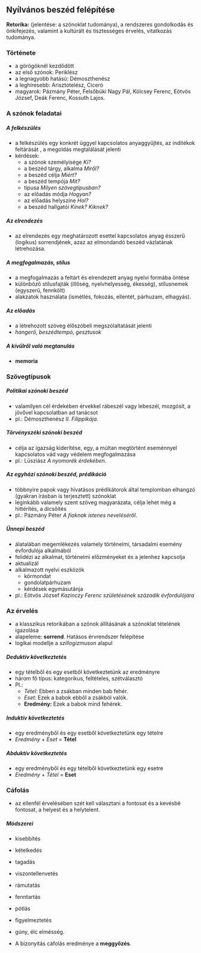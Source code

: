 Nyílvános beszéd felépítése
-------------------------------------------

__Retorika:__ (jelentése: a szónoklat tudománya), a rendszeres gondolkodás és önkifejezés, valamint a kultúrált és tisztességes érvelés, vitatkozás tudománya.

### Története
* a görögöknél kezdődött
* az első szónok: Periklész
* a legnagyobb hatású: Démoszthenész
* a leghíresebb: Arisztotelész, Ciceró
* magyarok: Pázmány Péter, Felsőbüki Nagy Pál, Kölcsey Ferenc, Eötvös József, Deák Ferenc, Kossuth Lajos.

### A szónok feladatai
##### A felkészülés
* a felkészülés egy konkrét üggyel kapcsolatos anyaggyűjtés, az indítékok feltárását , a megoldás megtalálását jelenti
* kérdések:
	* a szónok személyisége _Ki?_
	* a beszéd tárgy, alkalma _Miről?_
	* a beszéd célja _Miért?_
	* a beszéd tempója _Mit?_
	* típusa _Milyen szövegtípusban?_
	* az előadás módja _Hogyan?_
	* az előadás helyszíne _Hol?_
	* a beszéd hallgatói _Kinek? Kiknek?_

##### Az elrendezés
* az elrendezés egy meghatározott esettel kapcsolatos anyag ésszerű (logikus) sorrendjének, azaz az elmondandó beszéd vázlatának létrehozása.

##### A megfogalmazás, stílus
* a megfogalmazás a feltárt és elrendezett anyag nyelvi formába öntése
* különböző stílusfajták (illőség, nyelvhelyesség, ékesség), stílusnemek (egyszerű, fennkölt)
* alakzatok használata (ismétlés, fokozás, ellentét, párhuzam, elhagyás).

##### Az előadás
* a létrehozott szöveg élőszóbeli megszólaltatását jelenti
* _hangerő, beszédtempó, gesztusok_

##### A kívűlről való megtanulás
* __memoria__

### Szövegtípusok
##### Politikai szónoki beszéd
* valamilyen cél érdekében érvekkel rábeszél vagy lebeszél, mozgósít, a jövővel kapcsolatban ad tanácsot
* pl.: Démoszthenész _II. Filippikája_.

##### Törvényszéki szónoki beszéd
* célja az igazság kiderítése, egy, a múltan megtörtént eseménnyel kapcsolatos vád vagy védelem megfogalmazása
* pl.: Lüsziász _A nyomorék érdekében_.

##### Az egyházi szónoki beszéd, prédikáció
* többnyire papok vagy hivatásos prédikátorok által templomban elhangzó (gyakran írásban is terjesztett) szónoklat
* leginkább valamely szent szöveg magyarázata, célja lehet még a hittérítés, a dicsőítés
* pl.: Pázmány Péter _A fiaknak istenes neveléséről_.

##### Ünnepi beszéd
* álatalában megemlékezés valamely történelmi, társadalmi esemény évfordulója alkalmából
* felidézi az alkalmat, történelmi előzményeket és a jelenhez kapcsolja
* aktualizál
* alkalmazott nyelvi eszközök
	* körmondat
	* gondolatpárhuzam
	* kérdések egymásutánja
* pl.: Eötvös József _Kazinczy Ferenc születésének századik évfordulójára_

### Az érvelés
* a klasszikus retorikában a szónok állításának a szónoklat tételének igazolása
* alapeleme: __sorrend__. Hatásos érvrendszer felépítése
* logikai modellje a _szillogizmuson_ alapul

##### Deduktív következtetés
* egy tételből és egy esetből következtetünk az eredményre
* három fő típus: kategorikus, feltételes, szétválasztó
* Pl.:
	* _Tétel:_ Ebben a zsákban minden bab fehér.
	* _Eset:_ Ezek a babok ebből a zsákból valók.
	* __Eredmény:__ Ezek a babok mind fehérek.

##### Induktív következtetés
* egy eredményből és egy esetből következtetünk egy tételre
* _Eredmény_ + _Eset_ = __Tétel__

##### Abduktív következtetés
* egy eredményből és egy tételből következtetünk egy esetre
* _Eredmény_ + _Tétel_ = __Eset__

### Cáfolás
* az ellenfél érvelésében szét kell választani a fontosat és a kevésbé fontosat, a helyest és a helytelent.

##### Módszerei
* kisebbítés
* kételkedés
* tagadás
* viszontellenvetés
* rámutatás
* fenntartás
* pótlás
* figyelmeztetés
* gúny, élc elmésség.

* A bizonyítás cáfolás eredménye a __meggyőzés__.